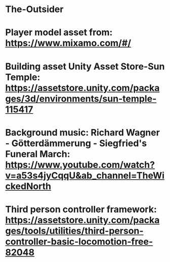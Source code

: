 # The-Outsider
# Player model asset from: https://www.mixamo.com/#/
# Building asset Unity Asset Store-Sun Temple: https://assetstore.unity.com/packages/3d/environments/sun-temple-115417
# Background music: Richard Wagner - Götterdämmerung - Siegfried's Funeral March: https://www.youtube.com/watch?v=a53s4jyCqqU&ab_channel=TheWickedNorth
 
# Third person controller framework: https://assetstore.unity.com/packages/tools/utilities/third-person-controller-basic-locomotion-free-82048
 
 
 
